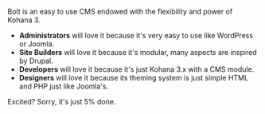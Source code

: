 Bolt is an easy to use CMS endowed with the flexibility and power of Kohana 3. 

* **Administrators** will love it because it's very easy to use like WordPress or Joomla. 
* **Site Builders** will love it because it's modular, many aspects are inspired by Drupal.
* **Developers** will love it because it's just Kohana 3.x with a CMS module. 
* **Designers** will love it because its theming system is just simple HTML and PHP just like Joomla's.

Excited? Sorry, it's just 5% done.

